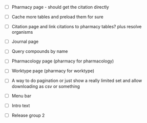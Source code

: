- [ ] Pharmacy page - should get the citation directly
- [ ] Cache more tables and preload them for sure
- [ ] Citation page and link citations to pharmacy tables? plus resolve organisms
- [ ] Journal page
- [ ] Query compounds by name
- [ ] Pharmacology page (pharmacy for pharmacology)
- [ ] Worktype page (pharmacy for worktype)
- [ ] A way to do pagination or just show a really limited set and allow downloading as csv or something
- [ ] Menu bar
- [ ] Intro text
- [ ] Release group 2
 
